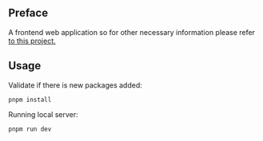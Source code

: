 ## Preface

A frontend web application so for other necessary information please refer [to this project.](https://github.com/lash0000/CAP101)

## Usage

Validate if there is new packages added:
```term
pnpm install
```

Running local server:

```term
pnpm run dev
```
